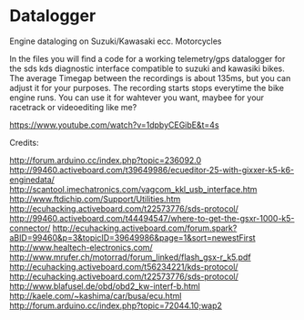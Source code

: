 # Datalogger
Engine dataloging on Suzuki/Kawasaki ecc. Motorcycles

In the files you will find a code for a working telemetry/gps datalogger for the sds kds diagnostic interface compatible to suzuki and kawasiki bikes.
The average Timegap between the recordings is about 135ms, but you can adjust it for your purposes. The recording starts stops everytime the bike engine runs.
You can use it for wahtever you want, maybee for your racetrack or videoediting like me?

https://www.youtube.com/watch?v=1dpbyCEGibE&t=4s


Credits:

http://forum.arduino.cc/index.php?topic=236092.0
http://99460.activeboard.com/t39649986/ecueditor-25-with-gixxer-k5-k6-enginedata/
http://scantool.imechatronics.com/vagcom_kkl_usb_interface.htm
http://www.ftdichip.com/Support/Utilities.htm
http://ecuhacking.activeboard.com/t22573776/sds-protocol/
http://99460.activeboard.com/t44494547/where-to-get-the-gsxr-1000-k5-connector/
http://ecuhacking.activeboard.com/forum.spark?aBID=99460&p=3&topicID=39649986&page=1&sort=newestFirst
http://www.healtech-electronics.com/
http://www.mrufer.ch/motorrad/forum_linked/flash_gsx-r_k5.pdf
http://ecuhacking.activeboard.com/t56234221/kds-protocol/
http://ecuhacking.activeboard.com/t22573776/sds-protocol/
http://www.blafusel.de/obd/obd2_kw-interf-b.html
http://kaele.com/~kashima/car/busa/ecu.html
http://forum.arduino.cc/index.php?topic=72044.10;wap2

